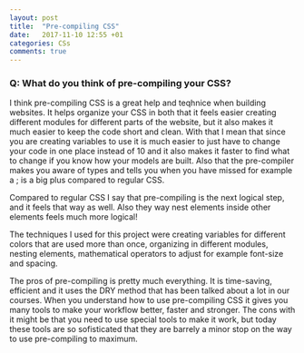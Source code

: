 ```yaml
---
layout: post
title:  "Pre-compiling CSS"
date:   2017-11-10 12:55 +01
categories: CSs
comments: true
---
```


### Q: What do you think of pre-compiling your CSS?

I think pre-compiling CSS is a great help and teqhnice when building websites.
It helps organize your CSS in both that it feels easier creating different modules for different parts of the website,
but it also makes it much easier to keep the code short and clean. With that I mean that since you are 
creating variables to use it is much easier to just have to change your code in one place instead of 10
and it also makes it faster to find what to change if you know how your models are built.
Also that the pre-compiler makes you aware of types and tells you when you have missed for example a ; is a big plus compared to regular CSS.

Compared to regular CSS I say that pre-compiling is the next logical step, and it feels that way as well.
Also they way nest elements inside other elements feels much more logical!

The techniques I used for this project were creating variables for different colors that are used more than once, organizing in different modules, nesting elements, mathematical operators to adjust for example font-size and spacing.

The pros of pre-compiling is pretty much everything. It is time-saving, efficient and it uses the DRY method that has been talked about a lot in our courses. When you understand how to use pre-compiling CSS it gives you many tools to make your workflow better, faster and stronger.
The cons with it might be that you need to use special tools to make it work, but today these tools are so sofisticated that they are barrely a minor stop on the way to use pre-compiling to maximum. 